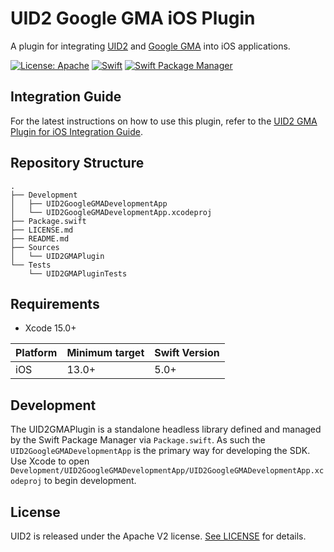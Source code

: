 # UID2 Google GMA iOS Plugin

A plugin for integrating [UID2](https://github.com/IABTechLab/uid2docs) and [Google GMA](https://developers.google.com/admob/ios/quick-start) into iOS applications.

[![License: Apache](https://img.shields.io/badge/License-Apache-green.svg)](https://www.apache.org/licenses/)
[![Swift](https://img.shields.io/badge/Swift-5-orange)](https://img.shields.io/badge/Swift-5-orange)
[![Swift Package Manager](https://img.shields.io/badge/Swift_Package_Manager-compatible-blue)](https://img.shields.io/badge/Swift_Package_Manager-compatible-blue)


## Integration Guide

For the latest instructions on how to use this plugin, refer to the [UID2 GMA Plugin for iOS Integration Guide](https://unifiedid.com/docs/guides/mobile-plugin-gma-ios).

## Repository Structure

```
.
├── Development
│   ├── UID2GoogleGMADevelopmentApp
│   └── UID2GoogleGMADevelopmentApp.xcodeproj
├── Package.swift
├── LICENSE.md
├── README.md
├── Sources
│   └── UID2GMAPlugin
└── Tests
    └── UID2GMAPluginTests
```

## Requirements

* Xcode 15.0+

| Platform | Minimum target | Swift Version |
| --- | --- | --- |
| iOS | 13.0+ | 5.0+ |

## Development

The UID2GMAPlugin is a standalone headless library defined and managed by the Swift Package Manager via `Package.swift`.  As such the `UID2GoogleGMADevelopmentApp` is the primary way for developing the SDK.  Use Xcode to open `Development/UID2GoogleGMADevelopmentApp/UID2GoogleGMADevelopmentApp.xcodeproj` to begin development.

## License

UID2 is released under the Apache V2 license. [See LICENSE](https://github.com/IABTechLab/uid2-ios-sdk/blob/main/LICENSE.md) for details.
